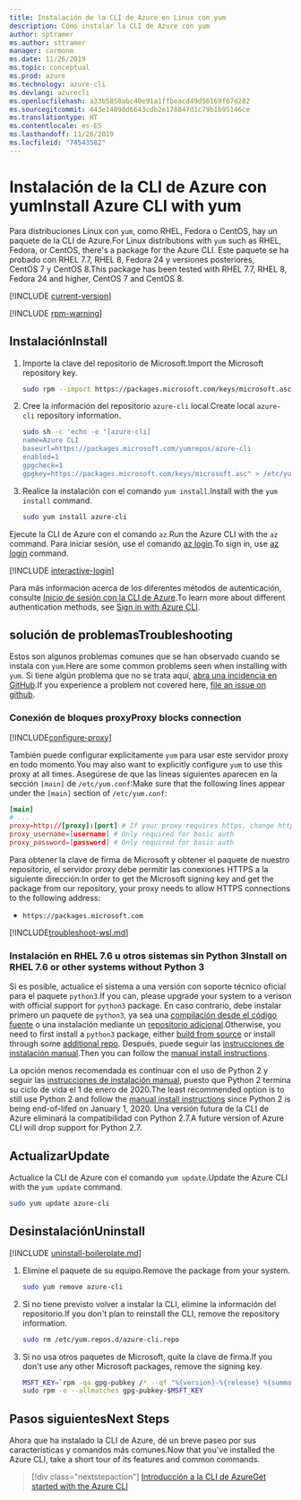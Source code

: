 ```yaml
---
title: Instalación de la CLI de Azure en Linux con yum
description: Cómo instalar la CLI de Azure con yum
author: sptramer
ms.author: sttramer
manager: carmonm
ms.date: 11/26/2019
ms.topic: conceptual
ms.prod: azure
ms.technology: azure-cli
ms.devlang: azurecli
ms.openlocfilehash: a33b5850abc40e91a1ffbeacd49d56169f67d282
ms.sourcegitcommit: 443e14098d6643cdb2e178847d1c79b1b95146ce
ms.translationtype: HT
ms.contentlocale: es-ES
ms.lasthandoff: 11/26/2019
ms.locfileid: "74543582"
---
```

# <a name="install-azure-cli-with-yum"></a><span data-ttu-id="8aba2-103">Instalación de la CLI de Azure con yum</span><span class="sxs-lookup"><span data-stu-id="8aba2-103">Install Azure CLI with yum</span></span>

<span data-ttu-id="8aba2-104">Para distribuciones Linux con `yum`, como RHEL, Fedora o CentOS, hay un paquete de la CLI de Azure.</span><span class="sxs-lookup"><span data-stu-id="8aba2-104">For Linux distributions with `yum` such as RHEL, Fedora, or CentOS, there's a package for the Azure CLI.</span></span> <span data-ttu-id="8aba2-105">Este paquete se ha probado con RHEL 7.7, RHEL 8, Fedora 24 y versiones posteriores, CentOS 7 y CentOS 8.</span><span class="sxs-lookup"><span data-stu-id="8aba2-105">This package has been tested with RHEL 7.7, RHEL 8, Fedora 24 and higher, CentOS 7 and CentOS 8.</span></span>

[!INCLUDE [current-version](includes/current-version.md)]

[!INCLUDE [rpm-warning](includes/rpm-warning.md)]

## <a name="install"></a><span data-ttu-id="8aba2-106">Instalación</span><span class="sxs-lookup"><span data-stu-id="8aba2-106">Install</span></span>

1. <span data-ttu-id="8aba2-107">Importe la clave del repositorio de Microsoft.</span><span class="sxs-lookup"><span data-stu-id="8aba2-107">Import the Microsoft repository key.</span></span>

   ```bash
   sudo rpm --import https://packages.microsoft.com/keys/microsoft.asc
   ```

2. <span data-ttu-id="8aba2-108">Cree la información del repositorio `azure-cli` local.</span><span class="sxs-lookup"><span data-stu-id="8aba2-108">Create local `azure-cli` repository information.</span></span>

   ```bash
   sudo sh -c 'echo -e "[azure-cli]
   name=Azure CLI
   baseurl=https://packages.microsoft.com/yumrepos/azure-cli
   enabled=1
   gpgcheck=1
   gpgkey=https://packages.microsoft.com/keys/microsoft.asc" > /etc/yum.repos.d/azure-cli.repo'
   ```

3. <span data-ttu-id="8aba2-109">Realice la instalación con el comando `yum install`.</span><span class="sxs-lookup"><span data-stu-id="8aba2-109">Install with the `yum install` command.</span></span>

   ```bash
   sudo yum install azure-cli
   ```

<span data-ttu-id="8aba2-110">Ejecute la CLI de Azure con el comando `az`.</span><span class="sxs-lookup"><span data-stu-id="8aba2-110">Run the Azure CLI with the `az` command.</span></span> <span data-ttu-id="8aba2-111">Para iniciar sesión, use el comando [az login](/cli/azure/reference-index#az-login).</span><span class="sxs-lookup"><span data-stu-id="8aba2-111">To sign in, use [az login](/cli/azure/reference-index#az-login) command.</span></span>

[!INCLUDE [interactive-login](includes/interactive-login.md)]

<span data-ttu-id="8aba2-112">Para más información acerca de los diferentes métodos de autenticación, consulte [Inicio de sesión con la CLI de Azure](authenticate-azure-cli.md).</span><span class="sxs-lookup"><span data-stu-id="8aba2-112">To learn more about different authentication methods, see [Sign in with Azure CLI](authenticate-azure-cli.md).</span></span>

## <a name="troubleshooting"></a><span data-ttu-id="8aba2-113">solución de problemas</span><span class="sxs-lookup"><span data-stu-id="8aba2-113">Troubleshooting</span></span>

<span data-ttu-id="8aba2-114">Estos son algunos problemas comunes que se han observado cuando se instala con `yum`.</span><span class="sxs-lookup"><span data-stu-id="8aba2-114">Here are some common problems seen when installing with `yum`.</span></span> <span data-ttu-id="8aba2-115">Si tiene algún problema que no se trata aquí, [abra una incidencia en GitHub](https://github.com/Azure/azure-cli/issues).</span><span class="sxs-lookup"><span data-stu-id="8aba2-115">If you experience a problem not covered here, [file an issue on github](https://github.com/Azure/azure-cli/issues).</span></span>

### <a name="proxy-blocks-connection"></a><span data-ttu-id="8aba2-116">Conexión de bloques proxy</span><span class="sxs-lookup"><span data-stu-id="8aba2-116">Proxy blocks connection</span></span>

[!INCLUDE[configure-proxy](includes/configure-proxy.md)]

<span data-ttu-id="8aba2-117">También puede configurar explícitamente `yum` para usar este servidor proxy en todo momento.</span><span class="sxs-lookup"><span data-stu-id="8aba2-117">You may also want to explicitly configure `yum` to use this proxy at all times.</span></span> <span data-ttu-id="8aba2-118">Asegúrese de que las líneas siguientes aparecen en la sección `[main]` de `/etc/yum.conf`:</span><span class="sxs-lookup"><span data-stu-id="8aba2-118">Make sure that the following lines appear under the `[main]` section of `/etc/yum.conf`:</span></span>

```yum.conf
[main]
# ...
proxy=http://[proxy]:[port] # If your proxy requires https, change http->https
proxy_username=[username] # Only required for basic auth
proxy_password=[password] # Only required for basic auth
```

<span data-ttu-id="8aba2-119">Para obtener la clave de firma de Microsoft y obtener el paquete de nuestro repositorio, el servidor proxy debe permitir las conexiones HTTPS a la siguiente dirección:</span><span class="sxs-lookup"><span data-stu-id="8aba2-119">In order to get the Microsoft signing key and get the package from our repository, your proxy needs to allow HTTPS connections to the following address:</span></span>

* `https://packages.microsoft.com`

[!INCLUDE[troubleshoot-wsl.md](includes/troubleshoot-wsl.md)]

### <a name="install-on-rhel-76-or-other-systems-without-python-3"></a><span data-ttu-id="8aba2-120">Instalación en RHEL 7.6 u otros sistemas sin Python 3</span><span class="sxs-lookup"><span data-stu-id="8aba2-120">Install on RHEL 7.6 or other systems without Python 3</span></span>

<span data-ttu-id="8aba2-121">Si es posible, actualice el sistema a una versión con soporte técnico oficial para el paquete `python3`.</span><span class="sxs-lookup"><span data-stu-id="8aba2-121">If you can, please upgrade your system to a verison with official support for `python3` package.</span></span> <span data-ttu-id="8aba2-122">En caso contrario, debe instalar primero un paquete de `python3`, ya sea una [compilación desde el código fuente](https://github.com/linux-on-ibm-z/docs/wiki/Building-Python-3.6.x) o una instalación mediante un [repositorio adicional](https://developers.redhat.com/blog/2018/08/13/install-python3-rhel/).</span><span class="sxs-lookup"><span data-stu-id="8aba2-122">Otherwise, you need to first install a `python3` package, either [build from source](https://github.com/linux-on-ibm-z/docs/wiki/Building-Python-3.6.x) or install through some [additional repo](https://developers.redhat.com/blog/2018/08/13/install-python3-rhel/).</span></span> <span data-ttu-id="8aba2-123">Después, puede seguir las [instrucciones de instalación manual](install-azure-cli-linux.md).</span><span class="sxs-lookup"><span data-stu-id="8aba2-123">Then you can follow the [manual install instructions](install-azure-cli-linux.md).</span></span>

<span data-ttu-id="8aba2-124">La opción menos recomendada es continuar con el uso de Python 2 y seguir las [instrucciones de instalación manual](install-azure-cli-linux.md), puesto que Python 2 termina su ciclo de vida el 1 de enero de 2020.</span><span class="sxs-lookup"><span data-stu-id="8aba2-124">The least recommended option is to still use Python 2 and follow the [manual install instructions](install-azure-cli-linux.md) since Python 2 is being end-of-lifed on January 1, 2020.</span></span> <span data-ttu-id="8aba2-125">Una versión futura de la CLI de Azure eliminará la compatibilidad con Python 2.7.</span><span class="sxs-lookup"><span data-stu-id="8aba2-125">A future version of Azure CLI will drop support for Python 2.7.</span></span>

## <a name="update"></a><span data-ttu-id="8aba2-126">Actualizar</span><span class="sxs-lookup"><span data-stu-id="8aba2-126">Update</span></span>

<span data-ttu-id="8aba2-127">Actualice la CLI de Azure con el comando `yum update`.</span><span class="sxs-lookup"><span data-stu-id="8aba2-127">Update the Azure CLI with the `yum update` command.</span></span>

```bash
sudo yum update azure-cli
```

## <a name="uninstall"></a><span data-ttu-id="8aba2-128">Desinstalación</span><span class="sxs-lookup"><span data-stu-id="8aba2-128">Uninstall</span></span>

[!INCLUDE [uninstall-boilerplate.md](includes/uninstall-boilerplate.md)]

1. <span data-ttu-id="8aba2-129">Elimine el paquete de su equipo.</span><span class="sxs-lookup"><span data-stu-id="8aba2-129">Remove the package from your system.</span></span>

   ```bash
   sudo yum remove azure-cli
   ```

2. <span data-ttu-id="8aba2-130">Si no tiene previsto volver a instalar la CLI, elimine la información del repositorio.</span><span class="sxs-lookup"><span data-stu-id="8aba2-130">If you don't plan to reinstall the CLI, remove the repository information.</span></span>

   ```bash
   sudo rm /etc/yum.repos.d/azure-cli.repo
   ```

3. <span data-ttu-id="8aba2-131">Si no usa otros paquetes de Microsoft, quite la clave de firma.</span><span class="sxs-lookup"><span data-stu-id="8aba2-131">If you don't use any other Microsoft packages, remove the signing key.</span></span>

   ```bash
   MSFT_KEY=`rpm -qa gpg-pubkey /* --qf "%{version}-%{release} %{summary}\n" | grep Microsoft | awk '{print $1}'`
   sudo rpm -e --allmatches gpg-pubkey-$MSFT_KEY
   ```

## <a name="next-steps"></a><span data-ttu-id="8aba2-132">Pasos siguientes</span><span class="sxs-lookup"><span data-stu-id="8aba2-132">Next Steps</span></span>

<span data-ttu-id="8aba2-133">Ahora que ha instalado la CLI de Azure, dé un breve paseo por sus características y comandos más comunes.</span><span class="sxs-lookup"><span data-stu-id="8aba2-133">Now that you've installed the Azure CLI, take a short tour of its features and common commands.</span></span>

> [!div class="nextstepaction"]
> [<span data-ttu-id="8aba2-134">Introducción a la CLI de Azure</span><span class="sxs-lookup"><span data-stu-id="8aba2-134">Get started with the Azure CLI</span></span>](get-started-with-azure-cli.md)
